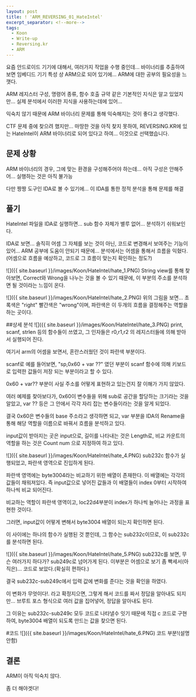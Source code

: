 ```yaml
---
layout: post
title: ! 'ARM_REVERSING_01_HateIntel'
excerpt_separator: <!--more-->
tags:
  - Koon
  - Write-up
  - Reversing.kr
  - ARM
---
```


요즘 안드로이드 기기에 대해서, 여러가지 작업을 수행 중인데... 바이너리를 추출하여 보면 임베디드 기기 특성 상 ARM으로 되어 있기에... ARM에 대한 공부의 필요성을 느꼇다.

ARM 레지스터 구성, 명령어 종류, 함수 호출 규약 같은 기본적인 지식은 알고 있었지만... 실제 분석에서 이러한 지식을 사용하는데에 있어... 

익숙치 않기 때문에 ARM 바이너리 문제를 통해 익숙해지는 것이 좋다고 생각했다.

CTF 문제 중에 찾으려 했지만... 마땅한 것을 아직 찾지 못하여, REVERSING.KR에 있는 HateIntel이 ARM 바이너리로 되어 있다고 하여... 이것으로 선택했습니다.

<!--more-->

## 문제 상황
ARM 바이너리의 경우, 그에 맞는 환경을 구성해주어야 하는데... 아직 구성은 안해주어... 실행하는 것은 아직 불가능

다만 짱짱 도구인 IDA로 볼 수 있기에... 이 IDA를 통한 정적 분석을 통해 문제를 해결

## 풀기
HateIntel 파일을 IDA로 실행하면... sub 함수 자체가 별루 없어... 분석하기 쉬워보인다.

IDA로 보면... 솔직히 어셈 그 자체를 보는 것이 아닌, 코드로 변경해서 보여주는 기능이 있어... ARM 공부에 도움이 안되기 때문에... 분석에서는 어셈을 통해서 흐름을 익혔다.
(어셈으로 흐름을 예상하고, 코드로 그 흐름이 맞는지 확인하는 정도?)


![]({{ site.baseurl }}/images/Koon/HateIntel/hate_1.PNG)
String view를 통해 찾아보면, Correct와 Wrong을 나누는 것을 볼 수 있기 때문에, 이 부분의 주소를 분석하면 될 것이라는 느낌이 온다.

![]({{ site.baseurl }}/images/Koon/HateIntel/hate_2.PNG)
위의 그림을 보면... 초록색은 "right" 빨간색은 "wrong"이며, 파란색은 이 두개의 흐름을 결정해주는 역할을 하는 곳이다.

##상세 분석
![]({{ site.baseurl }}/images/Koon/HateIntel/hate_3.PNG)
print, scanf, strlen 등의 함수들이 쓰였고, 그 인자들은 r0,r1,r2 의 레지스터들에 의해 받아서 실행되어 진다.

여기서 arm의 어셈을 보면서, 혼란스러웠던 것이 파란색 부분이다.

scanf로 예를 들어보면, "sp,0x60 + var ??" 였던 부분이 scanf 함수에 의해 키보드로 입력한 값들이 저장 되는 부분이라고 할 수 있다.

0x60 + var?? 부분이 사실 주소를 어떻게 표현하고 있는건지 잘 이해가 가지 않았다. 

여러 예제를 찾아보다가, 0x60이 변수들을 위해 sub로 공간을 할당하는 크기라는 것을 알았고, var ?? 등은 그 안에서 각각 자리 잡는 변수들이라는 것을 알게 되었다.

결국 0x60은 변수들의 base 주소라고 생각하면 되고,  var 부분을 IDA의 Rename을 통해 해당 역할을 이름으로 바꿔서 흐름을 분석하고 있다.

input값이 받아지는 곳은 input으로, 길이를 나타내는 것은 Length로, 비교 카운트의 역할을 하는 것은 Count num 으로 지정하여 하고 있다.



![]({{ site.baseurl }}/images/Koon/HateIntel/hate_4.PNG)
sub232c 함수가 실행되었고, 파란색 영역으로 진입하게 된다.

파란색 영역에는 byte3004라는 비교하기 위한 배열이 존재한다. 이 배열에는 각각의 값들이 채워져있다. 즉 input값으로 넣어진 값들과 이 배열들이 index 0부터 시작하여 하나씩 비교 되어진다.

비교하는 역할이 파란색 영역이고, loc22d4부분이 index가 하나씩 늘어나는 과정을 표현한 것이다.

그러면, input값이 어떻게 변해서 byte3004 배열이 되는지 확인하면 된다.

이 사이에는 하나의 함수가 실행된 것 뿐인데, 그 함수는 sub232c이므로, 이 sub232c를 분석하면 된다.


![]({{ site.baseurl }}/images/Koon/HateIntel/hate_5.PNG)
sub232c를 보면, 무슨 여러가지 하다가? sub249c로 넘어가게 된다.
이부분은 어셈으로 보기 좀 빡세서(아직은)...  코드로 보았다.(확실히 편하다.)

결국 sub232c-sub249c에서 입력 값에 변화를 준다는 것을 확인을 하였다.

이 변화가 무엇이다!. 라고 확정지으면, 그렇게 해서 코드를 짜서 정답을 알아내도 되지만... 브루트 포스 형식으로 여러 값을 집어넣어, 정답을 알아내도 된다.

그 이유는 sub232c-sub249c 모두 코드로 나타낼수 잇기 때문에 직접 c 코드로 구현하여, byte3004 배열이 되도록 만드는 값을 찾으면 된다.

#코드
![]({{ site.baseurl }}/images/Koon/HateIntel/hate_6.PNG)
코드 부분!(설명 안함)

## 결론
ARM이 아직 익숙치 않다.

좀 더 해야겟다!
